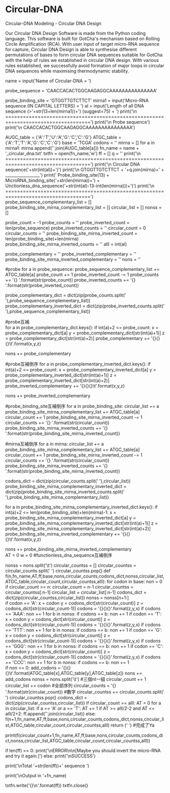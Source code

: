 # Circular-DNA

Circular-DNA Modeling - Circular DNA Design

Our Circular DNA Design Software is made from the Python coding language. 
This software is built for GotCha's mechanism based on Rolling Circle Amplification (RCA). 
With user input of target micro-RNA sequence for capture, Circular DNA Design is able to synthesise different permutations of bases to form circular DNA sequences suitable for GotCha with the help of rules we established in circular DNA design. 
With various rules established, we successfully avoid formation of major loops in circular DNA sequences while maximising thermodynamic stability. 




name = input('Name of Circular-DNA = ')

probe_sequence = 'CAACCACACTGGCAAGAGGCAAAAAAAAAAAAAAA' 

probe_binding_site = 'GTGGTTGTCTTCT' 
mirna1 = input('Micro-RNA sequence (IN CAPITAL LETTERS) = ')
al = input('Length of all DNA sequence (>'+str(13+len(mirna1))+') (suggest=75) = ')
print('\n ===================================================================================')
print('\n                                  Probe sequence')
print('\n                       CAACCACACTGGCAAGAGGCAAAAAAAAAAAAAAA')




AUGC_table = {'A':'T','U':'A','G':'C','C':'G'}
ATGC_table = {'A':'T','T':'A','G':'C','C':'G'}
base = 'TCGA'
codons = ''
mirna = []
for a in mirna1:
    mirna.append(''.join(AUGC_table[a]))
fn_name = name + '_circular_dna.txt'
txtfn = open(fn_name,'w')
ff = []
q = ''
print('\n ===================================================================================')
print('\n                           Circular DNA sequence('+str(int(al))+')')
print('\n       GTGGTTGTCTTCT      +  '+q.join(mirna)+'   +  _________________')
print('   Probe_binding_site(13) +  MicroRNA_binding_site('+str(len(mirna))+') +  Unctionless_dna_sequence('+str(int(al)-13-int(len(mirna)))+')')
print('\n ===================================================================================')
probe_sequence_complementary_list = []
probe_binding_site_mirna_complementary_list = []
circular_list = []
nonss = []


probe_count = -1
probe_counts = ''
probe_inverted_count = len(probe_sequence)
probe_inverted_counts = ''
circular_count = 0
circular_counts = ''
probe_binding_site_mirna_inverted_count = len(probe_binding_site)+len(mirna)
probe_binding_site_mirna_inverted_counts = ''
alll = int(al)



probe_complementary = ''
probe_inverted_complementary = ''
probe_binding_site_mirna_inverted_complementary = ''
nons = ''


#probe
for a in probe_sequence:
    probe_sequence_complementary_list += ATGC_table[a]
    probe_count += 1
    probe_inverted_count -= 1
    probe_counts += '{} '.format(str(probe_count))
    probe_inverted_counts += '{} '.format(str(probe_inverted_count))
    
probe_complementary_dict = dict(zip(probe_counts.split(' '),probe_sequence_complementary_list))
probe_complementary_inverted_dict = dict(zip(probe_inverted_counts.split(' '),probe_sequence_complementary_list))
    
#probe互補                           
for a in probe_complementary_dict.keys():
    if int(a)+2 <= probe_count:
        x = probe_complementary_dict[a]
        y = probe_complementary_dict[str(int(a)+1)]
        z = probe_complementary_dict[str(int(a)+2)]
        probe_complementary += '{}{}{}\t'.format(x,y,z)
  
nons += probe_complementary



#probe互補倒序
for a in probe_complementary_inverted_dict.keys():
    if int(a)+2 <= probe_count:
        x = probe_complementary_inverted_dict[a]
        y = probe_complementary_inverted_dict[str(int(a)+1)]
        z = probe_complementary_inverted_dict[str(int(a)+2)]
        probe_inverted_complementary += '{}{}{}\t'.format(x,y,z)

nons += probe_inverted_complementary



#probe_binding_site互補倒序
for a in probe_binding_site:
    circular_list += a
    probe_binding_site_mirna_complementary_list += ATGC_table[a]
    circular_count += 1
    probe_binding_site_mirna_inverted_count -= 1
    circular_counts += '{} '.format(str(circular_count))
    probe_binding_site_mirna_inverted_counts += '{} '.format(str(probe_binding_site_mirna_inverted_count))
    
#mirna互補倒序
for a in mirna:
    circular_list += a
    probe_binding_site_mirna_complementary_list += ATGC_table[a]
    circular_count += 1
    probe_binding_site_mirna_inverted_count -= 1
    circular_counts += '{} '.format(str(circular_count))
    probe_binding_site_mirna_inverted_counts += '{} '.format(str(probe_binding_site_mirna_inverted_count))

codons_dict = dict(zip(circular_counts.split(' '),circular_list))       
probe_binding_site_mirna_complementary_inverted_dict = dict(zip(probe_binding_site_mirna_inverted_counts.split(' '),probe_binding_site_mirna_complementary_list))

for a in probe_binding_site_mirna_complementary_inverted_dict.keys():
    if int(a)+2 <= len(probe_binding_site)+len(mirna)-1:
        x = probe_binding_site_mirna_complementary_inverted_dict[a]
        y = probe_binding_site_mirna_complementary_inverted_dict[str(int(a)+1)]
        z = probe_binding_site_mirna_complementary_inverted_dict[str(int(a)+2)]
        probe_binding_site_mirna_inverted_complementary += '{}{}{}\t'.format(x,y,z)
            
nons += probe_binding_site_mirna_inverted_complementary      
AT = 0
w = 0
#functionless_dna_sequence互補倒序

nonss = nons.split('\t')
circular_countss = []
circular_countss = circular_counts.split(' ')
circular_countss.pop()
def f(n,fn_name,AT,ff,base,nons,circular_counts,codons_dict,nonss,circular_list,ATGC_table,circular_count,circular_countss,alll):
    for codon in base:
        non = 0
        if circular_count >= n:
            circular_count = n-1
            circular_countss = circular_countss[:n-1]
            circular_list = circular_list[:n-1]
            codons_dict = dict(zip(circular_countss,circular_list))
            nonss = nonss[n+1:]     
        if codon == 'A': 
            x = codon
            y = codons_dict[str(circular_count)]
            z = codons_dict[str(circular_count-1)]
            codons = '{}{}{}'.format(z,y,x)
            if codons == 'AAA':
                non += 1
            for b in nonss:
                if codons == b:
                    non += 1
        if codon == 'T': 
            x = codon
            y = codons_dict[str(circular_count)]
            z = codons_dict[str(circular_count-1)]
            codons = '{}{}{}'.format(z,y,x)
            if codons == 'TTT':
                non += 1
            for b in nonss:
                if codons == b:
                    non += 1
        if codon == 'G': 
            x = codon
            y = codons_dict[str(circular_count)]
            z = codons_dict[str(circular_count-1)]
            codons = '{}{}{}'.format(z,y,x)
            if codons == 'GGG':
                non += 1
            for b in nonss:
                if codons == b:
                    non += 1
        if codon == 'C': 
            x = codon
            y = codons_dict[str(circular_count)]
            z = codons_dict[str(circular_count-1)]
            codons = '{}{}{}'.format(z,y,x)
            if codons == 'CCC':
                non += 1
            for b in nonss:
                if codons == b:
                    non += 1             
        if non == 0:
            add_codons = '{}{}{}\t'.format(ATGC_table[x],ATGC_table[y],ATGC_table[z])
            nons += add_codons
            nonss = nons.split('\t') #三個nt一組
            circular_count += 1
            circular_list += codon #全部序列
            circular_counts = '{} '.format(str(circular_count)) #數字
            circular_countss += circular_counts.split(' ')
            circular_countss.pop()
            codons_dict = dict(zip(circular_countss,circular_list))
            if circular_count == alll:
                AT = 0
                for a in circular_list:
                    if a == 'A' or a == 'T':
                        AT += 1
                if AT >= alll/2-2 and AT <= alll/2+2:
                    ff.append(''.join(circular_list))
            else:
                f(n+1,fn_name,AT,ff,base,nons,circular_counts,codons_dict,nonss,circular_list,ATGC_table,circular_count,circular_countss,alll) 
    return (' ')
        #完成了Ya
        
print(f(circular_count+1,fn_name,AT,ff,base,nons,circular_counts,codons_dict,nonss,circular_list,ATGC_table,circular_count,circular_countss,alll))
        
if len(ff) == 0:
    print('\nERROR\n\n[Maybe you should invert the micro-RNA and try it again.]')
else:
    print('\nSUCCESS')    
    
print('\nTotal '+str(len(ff))+' sequence ')

print('\nOutput in '+fn_name)


txtfn.write('{}\n'.format(ff))
txtfn.close()
        
        
        
        
        
